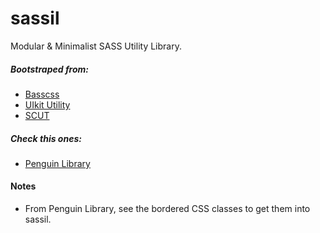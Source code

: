 # sassil

Modular & Minimalist SASS Utility Library.

##### Bootstraped from:
- [Basscss](http://basscss.com/)
- [UIkit Utility](http://getuikit.com/docs/utility.html)
- [SCUT](http://davidtheclark.github.io/scut/)

##### Check this ones:
- [Penguin Library](https://github.com/Penguin-Library/penguin)

#### Notes
- From Penguin Library, see the bordered CSS classes to get them into sassil.
